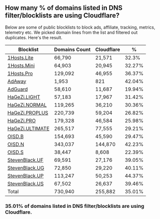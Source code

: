 ## How many % of domains listed in DNS filter/blocklists are using Cloudflare?


Below are some of public blocklists to block ads, affiliate, tracking, metrics, telemetry etc.
We picked domain lines from the list and filtered out duplicates.
Here's the result.


| Blocklist | Domains Count | Cloudflare | % |
| --- | --- | --- | --- |
| [1Hosts.Lite](https://raw.githubusercontent.com/badmojr/1Hosts/master/Lite/hosts.win) | 66,790 | 21,571 | 32.3% |
| [1Hosts.Mini](https://raw.githubusercontent.com/badmojr/1Hosts/master/mini/hosts.win) | 64,903 | 20,945 | 32.27% |
| [1Hosts.Pro](https://raw.githubusercontent.com/badmojr/1Hosts/master/Pro/hosts.win) | 129,092 | 46,955 | 36.37% |
| [AdAway](https://raw.githubusercontent.com/AdAway/adaway.github.io/master/hosts.txt) | 1,953 | 821 | 42.04% |
| [AdGuard](https://adguardteam.github.io/AdGuardSDNSFilter/Filters/filter.txt) | 58,610 | 11,687 | 19.94% |
| [HaGeZi.LIGHT](https://raw.githubusercontent.com/hagezi/dns-blocklists/main/hosts/light.txt) | 57,183 | 17,967 | 31.42% |
| [HaGeZi.NORMAL](https://raw.githubusercontent.com/hagezi/dns-blocklists/main/hosts/multi.txt) | 119,265 | 36,210 | 30.36% |
| [HaGeZi.PROPLUS](https://raw.githubusercontent.com/hagezi/dns-blocklists/main/hosts/pro.plus.txt) | 220,739 | 59,204 | 26.82% |
| [HaGeZi.PRO](https://raw.githubusercontent.com/hagezi/dns-blocklists/main/hosts/pro.txt) | 179,328 | 46,584 | 25.98% |
| [HaGeZi.ULTIMATE](https://raw.githubusercontent.com/hagezi/dns-blocklists/main/hosts/ultimate.txt) | 265,517 | 77,555 | 29.21% |
| [OISD.B](https://big.oisd.nl/dnsmasq) | 154,693 | 45,590 | 29.47% |
| [OISD.N](https://nsfw.oisd.nl/dnsmasq) | 343,037 | 144,870 | 42.23% |
| [OISD.S](https://small.oisd.nl/dnsmasq) | 38,447 | 8,608 | 22.39% |
| [StevenBlack.UF](https://raw.githubusercontent.com/StevenBlack/hosts/master/alternates/fakenews/hosts) | 69,591 | 27,176 | 39.05% |
| [StevenBlack.UG](https://raw.githubusercontent.com/StevenBlack/hosts/master/alternates/gambling/hosts) | 72,850 | 29,220 | 40.11% |
| [StevenBlack.UP](https://raw.githubusercontent.com/StevenBlack/hosts/master/alternates/porn/hosts) | 113,247 | 50,253 | 44.37% |
| [StevenBlack.US](https://raw.githubusercontent.com/StevenBlack/hosts/master/alternates/social/hosts) | 67,502 | 26,637 | 39.46% |
| Total | 730,940 | 255,882 | 35.01% |


### 35.01% of domains listed in DNS filter/blocklists are using Cloudflare.